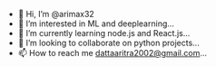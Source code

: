 - 👋 Hi, I’m @arimax32
- 👀 I’m interested in ML and deeplearning...
- 🌱 I’m currently learning node.js and React.js...
- 💞️ I’m looking to collaborate on python projects...
- 📫 How to reach me dattaaritra2002@gmail.com...

<!---
arimax32/arimax32 is a ✨ special ✨ repository because its `README.md` (this file) appears on your GitHub profile.
You can click the Preview link to take a look at your changes.
--->
